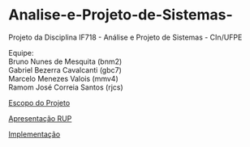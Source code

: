 # Analise-e-Projeto-de-Sistemas-
Projeto da Disciplina IF718 - Análise e Projeto de Sistemas - CIn/UFPE

Equipe:\
Bruno Nunes de Mesquita (bnm2)\
Gabriel Bezerra Cavalcanti (gbc7)\
Marcelo Menezes Valois (mmv4)\
Ramom José Correia Santos (rjcs)

[Escopo do Projeto](https://docs.google.com/document/d/1bsVx5iC1YnMxSozPUi6HSZLU-czF5skBuvQlRUIudz0/edit?usp=sharing)

[Apresentação RUP](https://docs.google.com/presentation/d/1dr-mipFrhRk8EpTmA_ShE4yYceVYx4OLcLp3Szi7HoA/edit#slide=id.g1ddb8eb5dbd_2_28)

[Implementação](https://github.com/gbc8/CinGest/tree/master)

